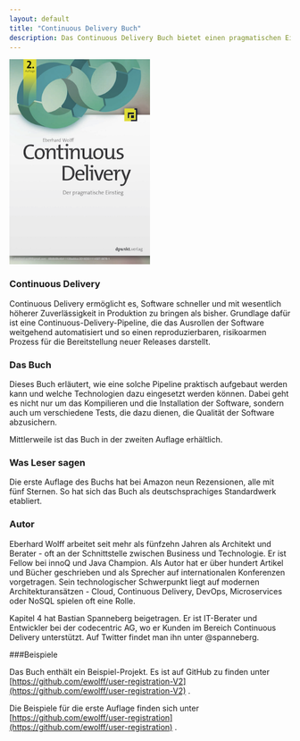 ```yaml
---
layout: default
title: "Continuous Delivery Buch"
description: Das Continuous Delivery Buch bietet einen pragmatischen Einstieg in Continuous Delivery.
---
```


<img src="images/book.png" width="50%" /> 

### Continuous Delivery

Continuous Delivery ermöglicht es, Software schneller und mit
wesentlich höherer Zuverlässigkeit in Produktion zu bringen als
bisher. Grundlage dafür ist eine Continuous-Delivery-Pipeline, die das
Ausrollen der Software weitgehend automatisiert und so einen
reproduzierbaren, risikoarmen Prozess für die Bereitstellung neuer
Releases darstellt.

### Das Buch

Dieses Buch erläutert, wie eine solche Pipeline praktisch aufgebaut
werden kann und welche Technologien dazu eingesetzt werden können.
Dabei geht es nicht nur um das Kompilieren und die Installation der
Software, sondern auch um verschiedene Tests, die dazu dienen, die
Qualität der Software abzusichern.

Mittlerweile ist das Buch in der zweiten Auflage erhältlich.

### Was Leser sagen

Die erste Auflage des Buchs hat bei Amazon neun Rezensionen, alle mit
fünf Sternen. So hat sich das Buch als deutschsprachiges Standardwerk
etabliert.

### Autor

Eberhard Wolff arbeitet seit mehr als fünfzehn Jahren als Architekt
und Berater - oft an der Schnittstelle zwischen Business und
Technologie. Er ist Fellow bei innoQ und Java Champion. Als Autor hat
er über hundert Artikel und Bücher geschrieben und als Sprecher auf
internationalen Konferenzen vorgetragen. Sein technologischer
Schwerpunkt liegt auf modernen Architekturansätzen - Cloud, Continuous
Delivery, DevOps, Microservices oder NoSQL spielen oft eine Rolle.

Kapitel 4 hat Bastian Spanneberg beigetragen. Er ist IT-Berater und
Entwickler bei der codecentric AG, wo er Kunden im Bereich Continuous
Delivery unterstützt. Auf Twitter findet man ihn unter @spanneberg.

###Beispiele

Das Buch enthält ein Beispiel-Projekt. Es ist auf GitHub zu finden
unter [https://github.com/ewolff/user-registration-V2](https://github.com/ewolff/user-registration-V2) .

Die Beispiele für die erste Auflage finden sich unter
[https://github.com/ewolff/user-registration](https://github.com/ewolff/user-registration)
.

